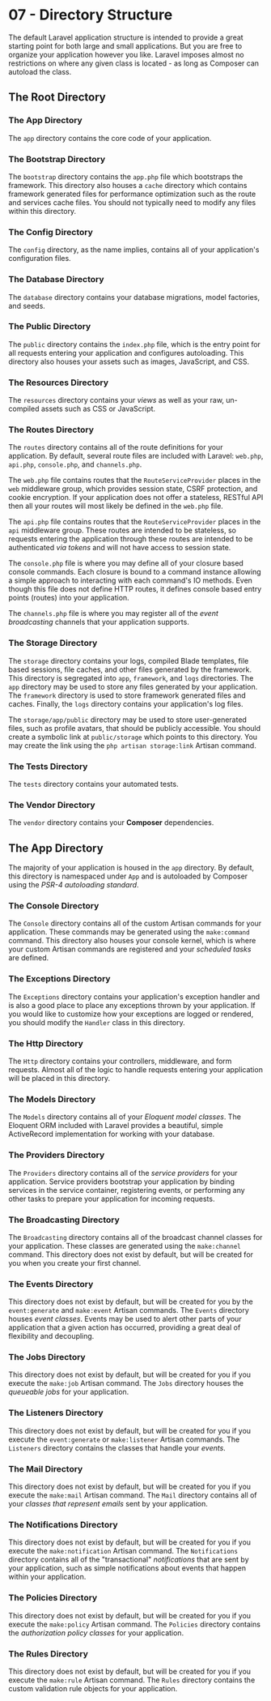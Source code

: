 # 07 - Directory Structure

The default Laravel application structure is intended to provide a great starting point for both large and small applications. But you are free to organize your application however you like. Laravel imposes almost no restrictions on where any given class is located - as long as Composer can autoload the class.

## The Root Directory

### The App Directory

The `app` directory contains the core code of your application.

### The Bootstrap Directory

The `bootstrap` directory contains the `app.php` file which bootstraps the framework. This directory also houses a `cache` directory which contains framework generated files for performance optimization such as the route and services cache files. You should not typically need to modify any files within this directory.

### The Config Directory

The `config` directory, as the name implies, contains all of your application's configuration files.

### The Database Directory

The `database` directory contains your database migrations, model factories, and seeds.

### The Public Directory

The `public` directory contains the `index.php` file, which is the entry point for all requests entering your application and configures autoloading. This directory also houses your assets such as images, JavaScript, and CSS.

### The Resources Directory

The `resources` directory contains your _views_ as well as your raw, un-compiled assets such as CSS or JavaScript.

### The Routes Directory

The `routes` directory contains all of the route definitions for your application. By default, several route files are included with Laravel: `web.php`, `api.php`, `console.php`, and `channels.php`.

The `web.php` file contains routes that the `RouteServiceProvider` places in the `web` middleware group, which provides session state, CSRF protection, and cookie encryption. If your application does not offer a stateless, RESTful API then all your routes will most likely be defined in the `web.php` file.

The `api.php` file contains routes that the `RouteServiceProvider` places in the `api` middleware group. These routes are intended to be stateless, so requests entering the application through these routes are intended to be authenticated _via tokens_ and will not have access to session state.

The `console.php` file is where you may define all of your closure based console commands. Each closure is bound to a command instance allowing a simple approach to interacting with each command's IO methods. Even though this file does not define HTTP routes, it defines console based entry points (routes) into your application.

The `channels.php` file is where you may register all of the _event broadcasting_ channels that your application supports.

### The Storage Directory

The `storage` directory contains your logs, compiled Blade templates, file based sessions, file caches, and other files generated by the framework. This directory is segregated into `app`, `framework`, and `logs` directories. The `app` directory may be used to store any files generated by your application. The `framework` directory is used to store framework generated files and caches. Finally, the `logs` directory contains your application's log files.

The `storage/app/public` directory may be used to store user-generated files, such as profile avatars, that should be publicly accessible. You should create a symbolic link at `public/storage` which points to this directory. You may create the link using the `php artisan storage:link` Artisan command.

### The Tests Directory

The `tests` directory contains your automated tests.

### The Vendor Directory

The `vendor` directory contains your **Composer** dependencies.

## The App Directory

The majority of your application is housed in the `app` directory. By default, this directory is namespaced under `App` and is autoloaded by Composer using the _PSR-4 autoloading standard_.

### The Console Directory

The `Console` directory contains all of the custom Artisan commands for your application. These commands may be generated using the `make:command` command. This directory also houses your console kernel, which is where your custom Artisan commands are registered and your _scheduled tasks_ are defined.

### The Exceptions Directory

The `Exceptions` directory contains your application's exception handler and is also a good place to place any exceptions thrown by your application. If you would like to customize how your exceptions are logged or rendered, you should modify the `Handler` class in this directory.

### The Http Directory

The `Http` directory contains your controllers, middleware, and form requests. Almost all of the logic to handle requests entering your application will be placed in this directory.

### The Models Directory

The `Models` directory contains all of your _Eloquent model classes_. The Eloquent ORM included with Laravel provides a beautiful, simple ActiveRecord implementation for working with your database.

### The Providers Directory

The `Providers` directory contains all of the _service providers_ for your application. Service providers bootstrap your application by binding services in the service container, registering events, or performing any other tasks to prepare your application for incoming requests.

### The Broadcasting Directory

The `Broadcasting` directory contains all of the broadcast channel classes for your application. These classes are generated using the `make:channel` command. This directory does not exist by default, but will be created for you when you create your first channel.

### The Events Directory

This directory does not exist by default, but will be created for you by the `event:generate` and `make:event` Artisan commands. The `Events` directory houses _event classes_. Events may be used to alert other parts of your application that a given action has occurred, providing a great deal of flexibility and decoupling.

### The Jobs Directory

This directory does not exist by default, but will be created for you if you execute the `make:job` Artisan command. The `Jobs` directory houses the _queueable jobs_ for your application.

### The Listeners Directory

This directory does not exist by default, but will be created for you if you execute the `event:generate` or `make:listener` Artisan commands. The `Listeners` directory contains the classes that handle your _events_.

### The Mail Directory

This directory does not exist by default, but will be created for you if you execute the `make:mail` Artisan command. The `Mail` directory contains all of your _classes that represent emails_ sent by your application.

### The Notifications Directory

This directory does not exist by default, but will be created for you if you execute the `make:notification` Artisan command. The `Notifications` directory contains all of the "transactional" _notifications_ that are sent by your application, such as simple notifications about events that happen within your application.

### The Policies Directory

This directory does not exist by default, but will be created for you if you execute the `make:policy` Artisan command. The `Policies` directory contains the _authorization policy classes_ for your application.

### The Rules Directory

This directory does not exist by default, but will be created for you if you execute the `make:rule` Artisan command. The `Rules` directory contains the custom validation rule objects for your application.
